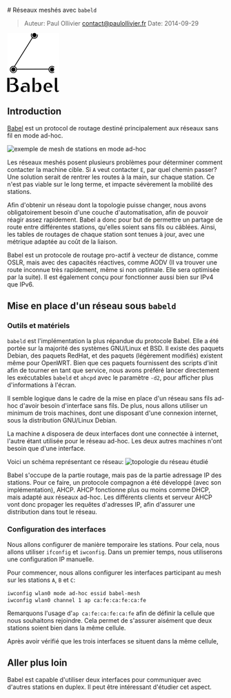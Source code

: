 # Réseaux meshés avec `babeld`

> Auteur: Paul Ollivier <contact@paulollivier.fr>  Date:   2014-09-29

![Logo Babel](babel.png)

## Introduction

[Babel][1] est un protocol de routage destiné principalement aux réseaux sans
fil en mode ad-hoc.

![exemple de mesh de stations en mode ad-hoc](rsf_ad-hoc.png)

Les réseaux meshés posent plusieurs problèmes pour déterminer comment contacter
la machine cible. Si `A` veut contacter `E`, par quel chemin passer? Une
solution serait de rentrer les routes à la main, sur chaque station. Ce n'est
pas viable sur le long terme, et impacte sévèrement la mobilité des stations.

Afin d'obtenir un réseau dont la topologie puisse changer, nous avons
obligatoirement besoin d'une couche d'automatisation, afin de pouvoir réagir
assez rapidement. Babel a donc pour but de permettre un partage de route entre
différentes stations, qu'elles soient sans fils ou câblées. Ainsi, les tables de
routages de chaque station sont tenues à jour, avec une métrique adaptée au coût
de la liaison.

Babel est un protocole de routage pro-actif à vecteur de distance, comme OSLR,
mais avec des capacités réactives, comme AODV (Il va trouver une route inconnue
très rapidement, même si non optimale. Elle sera optimisée par la suite). Il est
également conçu pour fonctionner aussi bien sur IPv4 que IPv6.

## Mise en place d'un réseau sous `babeld`

### Outils et matériels

`babeld` est l'implémentation la plus répandue du protocole Babel. Elle a été
portée sur la majorité des systèmes GNU/Linux et BSD. Il existe des paquets
Debian, des paquets RedHat, et des paquets (légèrement modifiés) existent même
pour OpenWRT. Bien que ces paquets fournissent des scripts d'init afin de
tourner en tant que service, nous avons préféré lancer directement les
exécutables `babeld` et `ahcpd` avec le paramètre `-d2`, pour afficher plus
d'informations à l'écran.

Il semble logique dans le cadre de la mise en place d'un réseau sans fils ad-hoc
d'avoir besoin d'interface sans fils. De plus, nous allons utiliser un minimum
de trois machines, dont une disposant d'une connexion internet, sous la
distribution GNU/Linux Debian.

La machine `A` disposera de deux interfaces dont une connectée à internet,
l'autre étant utilisée pour le réseau ad-hoc. Les deux autres machines n'ont
besoin que d'une interface.

Voici un schéma représentant ce réseau: ![topologie du réseau
étudié](topologie.png)

Babel s'occupe de la partie routage, mais pas de la partie adressage IP des
stations. Pour ce faire, un protocole compagnon a été développé (avec son
implémentation), AHCP. AHCP fonctionne plus ou moins comme DHCP, mais adapté aux
réseaux ad-hoc. Les différents clients et serveur AHCP vont donc propager les
requêtes d'adresses IP, afin d'assurer une distribution dans tout le réseau.

### Configuration des interfaces

Nous allons configurer de manière temporaire les stations. Pour cela, nous
allons utiliser `ifconfig` et `iwconfig`. Dans un premier temps, nous
utiliserons une configuration IP manuelle.  <!-- TODO: réécrire ça avec iw et ip
-->

Pour commencer, nous allons configurer les interfaces participant au mesh sur
les stations `A`, `B` et `C`:

    iwconfig wlan0 mode ad-hoc essid babel-mesh
    iwconfig wlan0 channel 1 ap ca:fe:ca:fe:ca:fe

Remarquons l'usage d'`ap ca:fe:ca:fe:ca:fe` afin de définir la cellule que nous
souhaitons rejoindre. Cela permet de s'assurer aisément que deux stations soient
bien dans la même cellule.

Après avoir vérifié que les trois interfaces se situent dans la même cellule, 


<!-- footer -->
## Aller plus loin

Babel est capable d'utiliser deux interfaces pour communiquer avec d'autres
stations en duplex. Il peut être intéressant d'étudier cet aspect.

[1]: http://www.pps.univ-paris-diderot.fr/~jch/software/babel/
